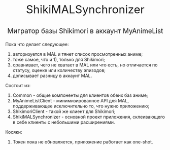 <P style="text-align: Center; font-size: 2.5em">ShikiMALSynchronizer</P>
<P style="text-align: Center; font-size: 1.5em">Мигратор базы Shikimori в аккаунт MyAnimeList</P>

Пока что делает следующее:
1) авторизуется в MAL и тянет список просмотренных аниме;
2) тоже самое, что и 1), только для Shikimori;
3) сравнивает, чего не хватает в MAL или что есть, но отличается по статусу, оценке или количеству эпизодов;
4) дописывает разницу в аккаунт MAL.

Состоит из:
1) Common - общие компоненты для клиентов обеих баз аниме;
2) MyAnimeListClient - минимизированное API для MAL, поддерживающее исключительно то, что нужно приложению;
3) ShikimoriClient - такой же клиент для Shikimori;
4) ShikiMALSynchronizer - основной проект приложения, склеивающего в себе клиенты с небольшими расширениями.

Косяки:
1) Токен пока не обновляется, приложение работает как one-shot.
